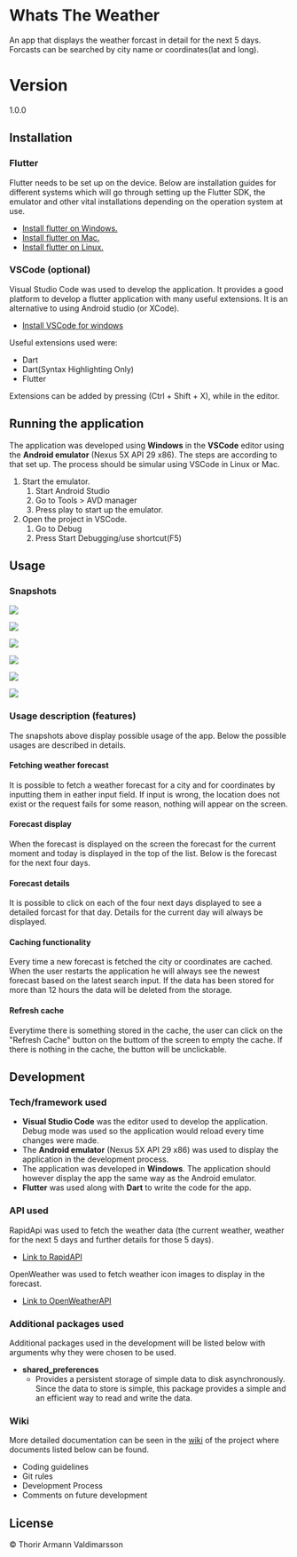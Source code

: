# Whats The Weather
An app that displays the weather forcast in detail for the next 5 days. Forcasts can be searched by city name or coordinates(lat and long).

# Version
1.0.0

## Installation
### Flutter
Flutter needs to be set up on the device. Below are installation guides for different systems which will go through setting up the Flutter SDK, the emulator and other vital installations depending on the operation system at use.
* [Install flutter on Windows.](https://flutter.dev/docs/get-started/install/windows)
* [Install flutter on Mac.](https://flutter.dev/docs/get-started/install/macos)
* [Install flutter on Linux.](https://flutter.dev/docs/get-started/install/linux)
### VSCode (optional)
Visual Studio Code was used to develop the application. It provides a good platform to develop a flutter application with many useful extensions. It is an alternative to using Android studio (or XCode).
* [Install VSCode for windows](https://code.visualstudio.com/download)

Useful extensions used were:
* Dart
* Dart(Syntax Highlighting Only)
* Flutter

Extensions can be added by pressing (Ctrl + Shift + X), while in the editor.

## Running the application
The application was developed using __Windows__ in the __VSCode__ editor using the __Android emulator__ (Nexus 5X API 29 x86). The steps are according to that set up. The process should be simular using VSCode in Linux or Mac.
1. Start the emulator.
   1. Start Android Studio
   2. Go to Tools > AVD manager
   3. Press play to start up the emulator.
2. Open the project in VSCode.
   1. Go to Debug
   2. Press Start Debugging/use shortcut(F5)

## Usage
### Snapshots

![](https://github.com/thorirv15/WhatsTheWeather/blob/master/screenshots/1.png)

![](https://github.com/thorirv15/WhatsTheWeather/blob/master/screenshots/2.png)

![](https://github.com/thorirv15/WhatsTheWeather/blob/master/screenshots/3.png)

![](https://github.com/thorirv15/WhatsTheWeather/blob/master/screenshots/4.png)

![](https://github.com/thorirv15/WhatsTheWeather/blob/master/screenshots/5.png)

![](https://github.com/thorirv15/WhatsTheWeather/blob/master/screenshots/6.png)

### Usage description (features)
The snapshots above display possible usage of the app. Below the possible usages are described in details.
#### Fetching weather forecast
It is possible to fetch a weather forecast for a city and for coordinates by inputting them in eather input field. If input is wrong, the location does not exist or the request fails for some reason, nothing will appear on the screen.
#### Forecast display
When the forecast is displayed on the screen the forecast for the current moment and today is displayed in the top of the list. Below is the forecast for the next four days.
#### Forecast details
It is possible to click on each of the four next days displayed to see a detailed forcast for that day. Details for the current day will always be displayed.
#### Caching functionality
Every time a new forecast is fetched the city or coordinates are cached. When the user restarts the application he will always see the newest forecast based on the latest search input. If the data has been stored for more than 12 hours the data will be deleted from the storage.
#### Refresh cache
Everytime there is something stored in the cache, the user can click on the "Refresh Cache" button on the buttom of the screen to empty the cache. If there is nothing in the cache, the button will be unclickable.


## Development
### Tech/framework used
* __Visual Studio Code__ was the editor used to develop the application. Debug mode was used so the application would reload every time changes were made.
* The __Android emulator__ (Nexus 5X API 29 x86) was used to display the application in the development process.
* The application was developed in __Windows__. The application should however display the app the same way as the Android emulator.
* __Flutter__ was used along with __Dart__ to write the code for the app. 

### API used
RapidApi was used to fetch the weather data (the current weather, weather for the next 5 days and further details for those 5 days).
* [Link to RapidAPI](https://rapidapi.com/community/api/open-weather-map/endpoints)

OpenWeather was used to fetch weather icon images to display in the forecast.
* [Link to OpenWeatherAPI](https://openweathermap.org/api)
 
### Additional packages used
Additional packages used in the development will be listed below with arguments why they were chosen to be used.
* __shared_preferences__
  * Provides a persistent storage of simple data to disk asynchronously. Since the data to store is simple, this package provides a simple and an efficient way to read and write the data. 

### Wiki
More detailed documentation can be seen in the [wiki](https://github.com/thorirv15/WhatsTheWeather/wiki) of the project where documents listed below can be found.
* Coding guidelines
* Git rules
* Development Process
* Comments on future development


## License
© Thorir Armann Valdimarsson




